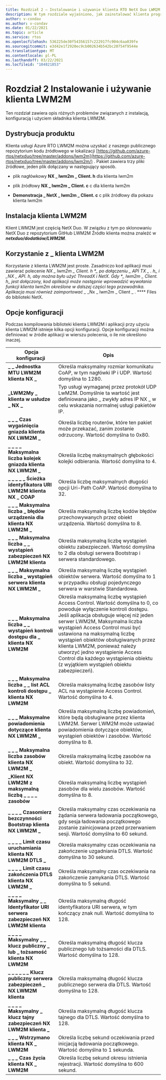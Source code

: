 ```yaml
---
title: Rozdział 2 — Instalowanie i używanie klienta RTO NetX Duo LWM2M
description: W tym rozdziale wyjaśniono, jak zainstalować klienta programu RTO NetX Duo LWM2M i korzystać z niego.
author: v-condav
ms.author: v-condav
ms.date: 01/22/2021
ms.topic: article
ms.service: rtos
ms.openlocfilehash: 536225de30f54356157c222917fc904c6aa039fe
ms.sourcegitcommit: e3d42e1f2920ec9cb002634b542bc20754f9544e
ms.translationtype: MT
ms.contentlocale: pl-PL
ms.lasthandoff: 03/22/2021
ms.locfileid: "104821853"
---
```

# <a name="chapter-2--installation-and-use-of-lwm2m-client"></a>Rozdział 2 Instalowanie i używanie klienta LWM2M

Ten rozdział zawiera opis różnych problemów związanych z instalacją, konfiguracją i użyciem składnika klienta LWM2M.

## <a name="product-distribution"></a>Dystrybucja produktu

Klienta usługi Azure RTO LWM2M można uzyskać z naszego publicznego repozytorium kodu źródłowego w lokalizacji [https://github.com/azure-rtos/netxduo/tree/master/addons/lwm2m](https://github.com/azure-rtos/netxduo/tree/master/addons/lwm2m/) . Pakiet zawiera trzy pliki źródłowe, jeden plik dołączany w następujący sposób.

* plik nagłówkowy **NX \_ lwm2m \_ Client. h** dla klienta lwm2m

* plik źródłowy **NX \_ lwm2m \_ Client. c** c dla klienta lwm2m

* **Demonstracja \_ NetX \_ lwm2m \_ Client. c** c plik źródłowy dla pokazu klienta lwm2m

## <a name="lwm2m-client-installation"></a>Instalacja klienta LWM2M

Klient LWM2M jest częścią NetX Duo. W związku z tym po sklonowaniu NetX Duo z repozytorium GitHub LWM2M Źródło klienta można znaleźć w ***netxduo/dodatków/LWM2M***.

## <a name="using-lwm2m_client"></a>Korzystanie z \_ klienta LWM2M

Korzystanie z klienta LWM2M jest proste. Zasadniczo kod aplikacji musi zawierać polecenie ***NX \_ lwm2m \_ Client. h **_ po* dołączeniu _ _API TX \_ . h_*_ i _*_NX \_ API. h_*_, aby można było użyć ThreadX i NetX. Gdy _*_\_ lwm2m \_ Client. h_*_ jest dołączony, kod aplikacji może następnie wprowadzić wywołania funkcji klienta lwm2m określone w dalszej części tego przewodnika. Aplikacja musi również zaimportować _* _Nx \_ lwm2m \_ Client \_ . \**** Files do biblioteki NetX.

## <a name="configuration-options"></a>Opcje konfiguracji

Podczas kompilowania biblioteki klienta LWM2M i aplikacji przy użyciu klienta LWM2M istnieje kilka opcji konfiguracji. Opcje konfiguracji można definiować w źródle aplikacji w wierszu polecenia, o ile nie określono inaczej.

| &nbsp;Opcja konfiguracji | Opis |
| --- | --- |
| **\_ \_ Jednostka MTU LWM2M klienta NX \_** | Określa maksymalny rozmiar komunikatu CoAP, w tym nagłówki IP i UDP. Wartość domyślna to 1280. |
| **\_LWM2My \_ klienta w usłudze \_ NX \_** | Typ usługi wymaganej przez protokół UDP LwM2M. Domyślnie ta wartość jest definiowana jako \_ zwykły adres IP NX \_ w celu wskazania normalnej usługi pakietów IP. |
| **\_ \_ \_ Czas wygaśnięcia gniazda klienta NX LWM2M \_** | Określa liczbę routerów, które ten pakiet może przekazać, zanim zostanie odrzucony. Wartość domyślna to 0x80. |
| **\_ \_ \_ \_ Maksymalna liczba kolejek gniazda klienta NX LWM2M \_** | Określa liczbę maksymalnych głębokości kolejki odbierania. Wartość domyślna to 4. |
| **\_ \_ \_ \_ \_ Ścieżka identyfikatora URI LWM2M klienta NX \_ COAP** | Określa liczbę maksymalnych długości opcji Uri-Path CoAP. Wartość domyślna to 32. |
| **\_ \_ \_ Maksymalna liczba \_ błędów urządzenia dla klienta NX LWM2M \_** | Określa maksymalną liczbę kodów błędów przechowywanych przez obiekt urządzenia. Wartość domyślna to 8. |
| **\_ \_ \_ Maksymalna liczba \_ \_ wystąpień zabezpieczeń NX LWM2M klienta** | Określa maksymalną liczbę wystąpień obiektu zabezpieczeń. Wartość domyślna to 2 dla obsługi serwera Bootstrap i serwera standardowego. |
| **\_ \_ \_ Maksymalna liczba \_ wystąpień serwera klienta NX LWM2M \_** | Określa maksymalną liczbę wystąpień obiektów serwera. Wartość domyślna to 1 w przypadku obsługi pojedynczego serwera w warstwie Standardowa. |
| **\_ \_ \_ Maksymalna liczba \_ \_ wystąpień kontroli dostępu dla \_ klienta NX LWM2M** | Określa maksymalną liczbę wystąpień Access Control. Wartość domyślna to 0, co powoduje wyłączenie kontroli dostępu. Jeśli aplikacja obsługuje więcej niż jeden serwer LWM2M, Maksymalna liczba wystąpień Access Control musi być ustawiona na maksymalną liczbę wystąpień obiektów obsługiwanych przez klienta LWM2M, ponieważ należy utworzyć jedno wystąpienie Access Control dla każdego wystąpienia obiektu (z wyjątkiem wystąpień obiektu zabezpieczeń). |
| **\_ \_ \_ Maksymalna liczba \_ \_ list ACL kontroli dostępu \_ klienta NX LWM2M** | Określa maksymalną liczbę zasobów listy ACL na wystąpienie Access Control. Wartość domyślna to 4. |
| **\_ \_ \_ Maksymalne powiadomienia dotyczące klienta NX LWM2M \_** | Określa maksymalną liczbę powiadomień, które będą obsługiwane przez klienta LWM2M. Serwer LWM2M może ustawiać powiadomienia dotyczące obiektów, wystąpień obiektów i zasobów. Wartość domyślna to 8. |
| **\_ \_ \_ Maksymalna liczba zasobów klienta NX LWM2M \_** | Określa maksymalną liczbę zasobów na obiekt. Wartość domyślna to 32. |
| **\_Klient NX LWM2M z maksymalną liczbą \_ \_ \_ \_ zasobów** | Określa maksymalną liczbę wystąpień zasobów dla wielu zasobów. Wartość domyślna to 8. |
| **\_ \_ \_ \_ Czasomierz bezczynności Bootstrap klienta NX LWM2M \_** | Określa maksymalny czas oczekiwania na żądania serwera ładowania początkowego, gdy sesja ładowania początkowego zostanie zainicjowana przed przerwaniem sesji. Wartość domyślna to 60 sekund. |
| **\_ \_ \_ \_ Limit czasu uruchamiania klienta NX LWM2M DTLS \_** | Określa maksymalny czas oczekiwania na zakończenie uzgadniania DTLS. Wartość domyślna to 30 sekund. |
| **\_ \_ \_ \_ Limit czasu zakończenia DTLS klienta NX LWM2M \_** | Określa maksymalny czas oczekiwania na zakończenie zamykania DTLS. Wartość domyślna to 5 sekund. |
| **\_ \_ \_ \_ Maksymalny \_ \_ Identyfikator URI serwera zabezpieczeń NX LWM2M klienta** | Określa maksymalną długość identyfikatora URI serwera, w tym kończący znak null. Wartość domyślna to 128. |
| **\_ \_ \_ \_ Maksymalny \_ \_ klucz publiczny \_ lub \_ tożsamość klienta NX LWM2M** | Określa maksymalną długość klucza publicznego lub tożsamości dla DTLS. Wartość domyślna to 128. |
| **\_ \_ \_ \_ \_ \_ Klucz publiczny serwera zabezpieczeń \_ NX LWM2M klienta** | Określa maksymalną długość klucza publicznego serwera dla DTLS. Wartość domyślna to 128. |
| **\_ \_ \_ \_ Maksymalny \_ klucz tajny zabezpieczeń NX LWM2M klienta \_** | Określa maksymalną długość klucza tajnego dla DTLS. Wartość domyślna to 128. |
| **\_ \_ \_ Wstrzymano klienta NX \_ LWM2M** | Określa liczbę sekund oczekiwania przed inicjacją ładowania początkowego. Wartość domyślna to 1 sekunda. |
| **\_ \_ \_ Czas życia klienta NX \_ LWM2M** | Określa liczbę sekund okresu istnienia rejestracji. Wartość domyślna to 600 sekund. |
